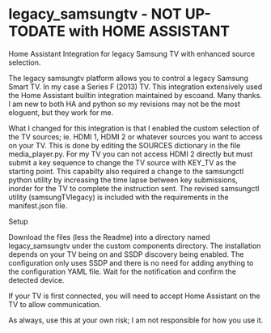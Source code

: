 # legacy_samsungtv - NOT UP-TODATE with HOME ASSISTANT
Home Assistant Integration for legacy Samsung TV with enhanced source selection.

The legacy samsungtv platform allows you to control a legacy Samsung Smart TV. In my case a Series F (2013) TV.
This integration extensively used the Home Assistant builtin integration maintained by escoand. Many thanks. I am new to both HA and python so my revisions may not be the most eloguent, but they work for me.

What I changed for this integration is that I enabled the custom selection of the TV sources; ie. HDMI 1, HDMI 2 or whatever sources you want to access on your TV. This is done by editing the SOURCES dictionary in the file media_player.py. For my TV you can not access HDMI 2 directly but must submit a key sequence to change the TV source with KEY_TV as the starting point. This capabilty also required a change to the samsungctl python utility by increasing the time lapse between key submissions, inorder for the TV to complete the instruction sent. The revised samsungctl utility (samsungTVlegacy) is included with the requirements in the manifest.json file.

Setup

Download the files (less the Readme) into a directory named legacy_samsungtv under the custom components directory.
The installation depends on your TV being on and SSDP discovery being enabled. The configuration only uses SSDP and there is no need for adding anything to the configuration YAML file. Wait for the notification and confirm the detected device.

If your TV is first connected, you will need to accept Home Assistant on the TV to allow communication.

As always, use this at your own risk; I am not responsible for how you use it.
